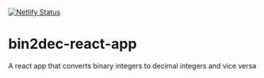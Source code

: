 [![Netlify Status](https://api.netlify.com/api/v1/badges/a84aea30-89b3-49e1-bd60-40ca63054ab6/deploy-status)](https://app.netlify.com/sites/femi-bin2dec/deploys)
# bin2dec-react-app
 A react app that converts binary integers to decimal integers and vice versa

